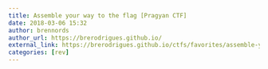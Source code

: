```yaml
---
title: Assemble your way to the flag [Pragyan CTF]
date: 2018-03-06 15:32
author: brennords
author_url: https://brerodrigues.github.io/
external_link: https://brerodrigues.github.io/ctfs/favorites/assemble-your-way-to-the-flag-pragyan-ctf-2018-write-up
categories: [rev]
---
```

